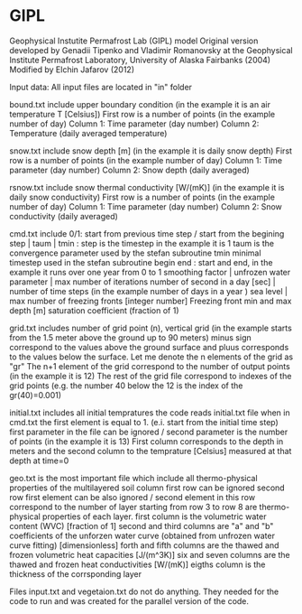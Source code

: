 GIPL
====

Geophysical Instutite Permafrost Lab (GIPL) model
Original version developed by Genadii Tipenko and Vladimir Romanovsky 
at the Geophysical Institute Permafrost Laboratory, University of Alaska Fairbanks (2004)
Modified by Elchin Jafarov (2012)

Input data:
All input files are located in "in" folder

bound.txt include upper boundary condition (in the example it is an air temperature T [Celsius])
First row is a number of points (in the example number of day)
Column 1: Time parameter (day number)
Column 2: Temperature (daily averaged temperature)

snow.txt include snow depth [m] (in the example it is daily snow depth)
First row is a number of points (in the example number of day)
Column 1: Time parameter (day number)
Column 2: Snow depth (daily averaged)

rsnow.txt include snow thermal conductivity [W/(mK)] (in the example it is daily snow conductivity)
First row is a number of points (in the example number of day)
Column 1: Time parameter (day number)
Column 2: Snow conductivity (daily averaged)

cmd.txt include 
0/1: start from previous time step / start from the begining
step | taum | tmin : 
     step is the timestep in the example it is 1
     taum is the convergence parameter used by the stefan subroutine 
     tmin minimal timestep used in the stefan subroutine 
begin end : start and end, in the example it runs over one year from 0 to 1
smoothing factor | unfrozen water parameter | max number of iterations
number of second in a day [sec] | number of time steps (in the example number of days in a year )
sea level | max number of freezing fronts [integer number]
Freezing front min and max depth [m]
saturation coefficient (fraction of 1)

grid.txt includes number of grid point (n), 
vertical grid (in the example starts from the 1.5 meter above the ground up to 90 meters) 
minus sign correspond to the values above the ground surface and pluus corresponds to the values below the surface.
Let me denote the n elements of the grid as "gr"
The n+1 element of the grid correspond to the number of output points (in the example it is 12)
The rest of the grid file correspond to indexes of the grid points (e.g. the number 40 below the 12 is the index of the 
gr(40)=0.001)

initial.txt includes all initial tempratures 
the code reads initial.txt file when in cmd.txt the first element is equal to 1. (e.i. start from the initial time step)
first parameter in the file can be ignored / second parameter is the number of points (in the example it is 13)
First column corresponds to the depth in meters and the second column to the temprature [Celsius] measured at that depth at time=0

geo.txt is the most important file which include all thermo-physical properties of the multilayered soil column
first row can be ignored
second row first element can be also ignored / second element in this row correspond to the number of layer 
starting from row 3 to row 8 are thermo-physical properties of each layer.
first column is the volumetric water content (WVC) [fraction of 1]
second and third columns are "a" and "b" coefficients of the unforzen water curve (obtained from unfrozen water curve fitting) [dimensionless]
forth and fifth columns are the thawed and frozen volumetric heat capacities [J/(m^3K)]
six and seven columns are the thawed and frozen heat conductivities [W/(mK)]
eigths column is the thickness of the corrsponding layer

Files input.txt and vegetaion.txt do not do anything. They needed for the code to run and was created for the parallel version of the code.



